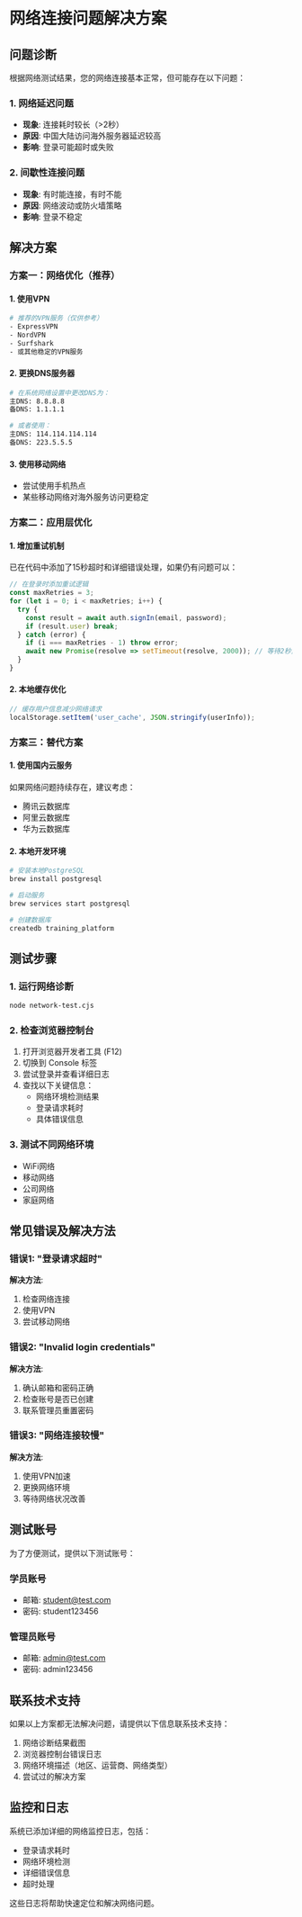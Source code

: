 # 网络连接问题解决方案

## 问题诊断

根据网络测试结果，您的网络连接基本正常，但可能存在以下问题：

### 1. 网络延迟问题
- **现象**: 连接耗时较长（>2秒）
- **原因**: 中国大陆访问海外服务器延迟较高
- **影响**: 登录可能超时或失败

### 2. 间歇性连接问题
- **现象**: 有时能连接，有时不能
- **原因**: 网络波动或防火墙策略
- **影响**: 登录不稳定

## 解决方案

### 方案一：网络优化（推荐）

#### 1. 使用VPN
```bash
# 推荐的VPN服务（仅供参考）
- ExpressVPN
- NordVPN
- Surfshark
- 或其他稳定的VPN服务
```

#### 2. 更换DNS服务器
```bash
# 在系统网络设置中更改DNS为：
主DNS: 8.8.8.8
备DNS: 1.1.1.1

# 或者使用：
主DNS: 114.114.114.114
备DNS: 223.5.5.5
```

#### 3. 使用移动网络
- 尝试使用手机热点
- 某些移动网络对海外服务访问更稳定

### 方案二：应用层优化

#### 1. 增加重试机制
已在代码中添加了15秒超时和详细错误处理，如果仍有问题可以：

```javascript
// 在登录时添加重试逻辑
const maxRetries = 3;
for (let i = 0; i < maxRetries; i++) {
  try {
    const result = await auth.signIn(email, password);
    if (result.user) break;
  } catch (error) {
    if (i === maxRetries - 1) throw error;
    await new Promise(resolve => setTimeout(resolve, 2000)); // 等待2秒重试
  }
}
```

#### 2. 本地缓存优化
```javascript
// 缓存用户信息减少网络请求
localStorage.setItem('user_cache', JSON.stringify(userInfo));
```

### 方案三：替代方案

#### 1. 使用国内云服务
如果网络问题持续存在，建议考虑：
- 腾讯云数据库
- 阿里云数据库
- 华为云数据库

#### 2. 本地开发环境
```bash
# 安装本地PostgreSQL
brew install postgresql

# 启动服务
brew services start postgresql

# 创建数据库
createdb training_platform
```

## 测试步骤

### 1. 运行网络诊断
```bash
node network-test.cjs
```

### 2. 检查浏览器控制台
1. 打开浏览器开发者工具 (F12)
2. 切换到 Console 标签
3. 尝试登录并查看详细日志
4. 查找以下关键信息：
   - 网络环境检测结果
   - 登录请求耗时
   - 具体错误信息

### 3. 测试不同网络环境
- WiFi网络
- 移动网络
- 公司网络
- 家庭网络

## 常见错误及解决方法

### 错误1: "登录请求超时"
**解决方法**:
1. 检查网络连接
2. 使用VPN
3. 尝试移动网络

### 错误2: "Invalid login credentials"
**解决方法**:
1. 确认邮箱和密码正确
2. 检查账号是否已创建
3. 联系管理员重置密码

### 错误3: "网络连接较慢"
**解决方法**:
1. 使用VPN加速
2. 更换网络环境
3. 等待网络状况改善

## 测试账号

为了方便测试，提供以下测试账号：

### 学员账号
- 邮箱: student@test.com
- 密码: student123456

### 管理员账号
- 邮箱: admin@test.com
- 密码: admin123456

## 联系技术支持

如果以上方案都无法解决问题，请提供以下信息联系技术支持：

1. 网络诊断结果截图
2. 浏览器控制台错误日志
3. 网络环境描述（地区、运营商、网络类型）
4. 尝试过的解决方案

## 监控和日志

系统已添加详细的网络监控日志，包括：
- 登录请求耗时
- 网络环境检测
- 详细错误信息
- 超时处理

这些日志将帮助快速定位和解决网络问题。